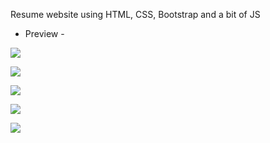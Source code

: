 Resume website using HTML, CSS, Bootstrap and a bit of JS

* Preview - 

![](https://github.com/rjrealworld/resume-website/blob/master/screenshot/Screenshot%20(245).png?raw=true)

![](https://github.com/rjrealworld/resume-website/blob/master/screenshot/Screenshot%20(246).png?raw=true)

![](https://github.com/rjrealworld/resume-website/blob/master/screenshot/Screenshot%20(247).png?raw=true)

![](https://github.com/rjrealworld/resume-website/blob/master/screenshot/Screenshot%20(248).png?raw=true)

![](https://github.com/rjrealworld/resume-website/blob/master/screenshot/Screenshot%20(249).png?raw=true)
